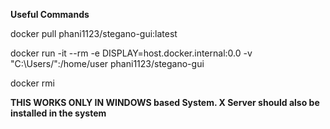 **Useful Commands**

docker pull phani1123/stegano-gui:latest

docker run -it --rm -e DISPLAY=host.docker.internal:0.0 -v "C:\Users\/<Username>":/home/user phani1123/stegano-gui

docker rmi <image-id>


**THIS WORKS ONLY IN WINDOWS based System. X Server should also be installed in the system**
